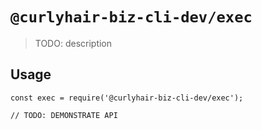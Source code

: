 # `@curlyhair-biz-cli-dev/exec`

> TODO: description

## Usage

```
const exec = require('@curlyhair-biz-cli-dev/exec');

// TODO: DEMONSTRATE API
```
